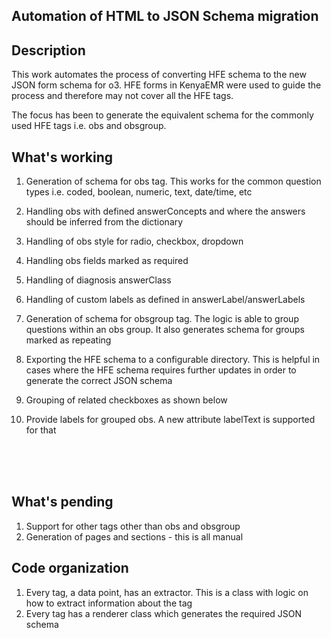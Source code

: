 
## Automation of HTML to JSON Schema migration


Description
-----------
This work automates the process of converting HFE schema to the new JSON form schema for o3. 
HFE forms in KenyaEMR were used to guide the process and therefore may not cover all the HFE tags.

The focus has been to generate the equivalent schema for the commonly used HFE tags i.e. obs and obsgroup.


What's working
--------------------
1. Generation of schema for obs tag. This works for the common question types i.e. coded, boolean, numeric, text, date/time, etc
2. Handling obs with defined answerConcepts and where the answers should be inferred from the dictionary
3. Handling of obs style for radio, checkbox, dropdown
4. Handling obs fields marked as required
5. Handling of diagnosis answerClass
6. Handling of custom labels as defined in answerLabel/answerLabels
7. Generation of schema for obsgroup tag. The logic is able to group questions within an obs group. It also generates schema for groups marked as repeating
8. Exporting the HFE schema to a configurable directory. This is helpful in cases where the HFE schema requires further updates in order to generate the correct JSON schema 
9. Grouping of related checkboxes as shown below
10. Provide labels for grouped obs. A new attribute labelText is supported for that 


    <obs conceptId="374AAAAAAAAAAAAAAAAAAAAAAAAAAAAAAAAA" answerConceptId="160570AAAAAAAAAAAAAAAAAAAAAAAAAAAAAA"
													 answerLabel="Emergency contraceptive pills" style="checkbox" /><br/>
    <obs conceptId="374AAAAAAAAAAAAAAAAAAAAAAAAAAAAAAAAA" answerConceptId="780AAAAAAAAAAAAAAAAAAAAAAAAAAAAAAAAA"
													 answerLabel="Oral Contraceptives Pills" style="checkbox" /><br/>
    <obs conceptId="374AAAAAAAAAAAAAAAAAAAAAAAAAAAAAAAAA" answerConceptId="5279AAAAAAAAAAAAAAAAAAAAAAAAAAAAAAAA"
													 answerLabel="Injectible" style="checkbox" /><br/>



What's pending
------------
1. Support for other tags other than obs and obsgroup
2. Generation of pages and sections - this is all manual

Code organization
-----------------
1. Every tag, a data point, has an extractor. This is a class with logic on how to extract information about the tag
2. Every tag has a renderer class which generates the required JSON schema



